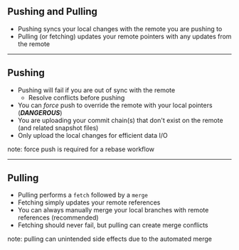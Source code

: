 ##  Pushing and Pulling

* <!-- .element: class="fragment" --> Pushing syncs your local changes with the remote you are pushing to
* <!-- .element: class="fragment" --> Pulling (or fetching) updates your remote pointers with any updates from the remote

---

## Pushing

* Pushing will fail if you are out of sync with the remote
    * Resolve conflicts before pushing
* You can *force* push to override the remote with your local pointers (***DANGEROUS***)
* You are uploading your commit chain(s) that don't exist on the remote (and related snapshot files)
* Only upload the local changes for efficient data I/O

note:
  force push is required for a rebase workflow

---

## Pulling

* Pulling performs a `fetch` followed by a `merge`
* Fetching simply updates your remote references
* You can always manually merge your local branches with remote references (recommended)
* Fetching should never fail, but pulling can create merge conflicts

note:
  pulling can unintended side effects due to the automated merge

